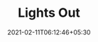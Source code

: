 ---
title: "Lights Out"
date: 2021-02-11T06:12:46+05:30
description: Lights Out is a logic/puzzle game, played on a gird of individual lights, which can either be lit or unlit. The puzzle is won when all of the lights are turned off. You can click on a cell to toggle that light — but it also toggles the light above it, to the left of it, to the right of it, and below it.
link: 
repo: https://github.com/g-savitha/LightsOut
pinned: true
thumb:
weight: 3
links:
- name: Demo
  icon: 
  link: https://gsavitha-lightsout.herokuapp.com/
shields:
- name: 
  image: 
  link: 
---